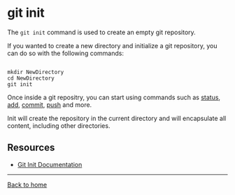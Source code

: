 # git init

The `git init` command is used to create an empty git repository.

If you wanted to create a new directory and initialize a git repository, you can do so with the following commands:
```

mkdir NewDirectory
cd NewDirectory
git init
```

Once inside a git repositry, you can start using commands such as
[status](./Status.md),
[add](.Add.md),
[commit](.Commit.md),
[push](./Push.md)
and more.

Init will create the repository in the current directory and will encapsulate all content, including other directories.

## Resources 

- [Git Init Documentation](https://git-scm.com/docs/git-init)

---

[Back to home](../README.md)